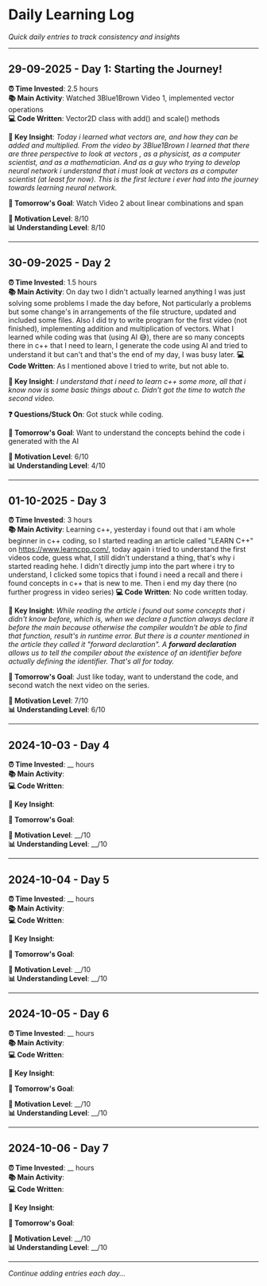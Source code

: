 # Daily Learning Log

*Quick daily entries to track consistency and insights*

---

## 29-09-2025 - Day 1: Starting the Journey!

**⏰ Time Invested**: 2.5 hours  
**📚 Main Activity**: Watched 3Blue1Brown Video 1, implemented vector operations  
**💻 Code Written**: Vector2D class with add() and scale() methods  

**🧠 Key Insight**: 
*Today i learned what vectors are, and how they can be added and  multiplied. From the video by 3Blue1Brown I learned that there are three perspective to look at vectors , as a physicist, as a computer scientist, and as a mathematician. And as a guy who trying to develop neural network i understand that i  must look at vectors as a computer scientist (at least for now). 
This is the first lecture i ever had into the journey towards learning neural network.*

**🎯 Tomorrow's Goal**: 
Watch Video 2 about linear combinations and span

**🌟 Motivation Level**: 8/10  
**📊 Understanding Level**: 8/10

---

## 30-09-2025 - Day 2

**⏰ Time Invested**: 1.5 hours  
**📚 Main Activity**:   On day two I didn't actually learned anything I was just solving some problems I made the day before, Not particularly a problems but some change's in arrangements of the file structure, updated and included some files. Also I did try to write program for the first video (not finished), implementing addition and multiplication of vectors. What I learned while coding was that (using AI 😅), there are so many concepts there in c++ that I need to learn, I generate the code using AI and tried to understand it but can't and that's the end of my day, I was busy later. 
**💻 Code Written**:   As I mentioned above I tried to write, but not able to.

**🧠 Key Insight**:  *I understand that i need to learn c++ some more, all that i know now is some basic things  about c. Didn't got the time to watch the second video.*

**❓ Questions/Stuck On**: Got stuck while coding.

**🎯 Tomorrow's Goal**:  Want to understand the concepts behind the code i generated with the AI

**🌟 Motivation Level**: 6/10  
**📊 Understanding Level**: 4/10

---

## 01-10-2025 - Day 3

**⏰ Time Invested**: 3 hours  
	**📚 Main Activity**:   Learning c++, yesterday i found out that i am whole beginner in c++ coding, so I started reading an article called "LEARN C++" on https://www.learncpp.com/, today again i tried to understand the first videos code, guess what, I still didn't understand a thing, that's why i started reading hehe.
	I didn't directly jump into the part where i try to understand, I clicked some topics that i found i need a recall and there i found concepts in c++ that is new to me. Then i end my day there (no further progress in video series)
**💻 Code Written**:   No code written today.

**🧠 Key Insight**: *While reading the article i found out some concepts that i didn't know before, which is, when we declare a function always declare it before the main because otherwise the compiler wouldn't be able to find that function, result's in runtime error. But there is a counter mentioned in the article they called it "forward declaration". A **forward declaration** allows us to tell the compiler about the existence of an identifier _before_ actually defining the identifier.
That's all for today.*

**🎯 Tomorrow's Goal**: Just like today, want to understand the code, and second watch the next video on the series.

**🌟 Motivation Level**: 7/10  
**📊 Understanding Level**: 6/10

---

## 2024-10-03 - Day 4

**⏰ Time Invested**: __ hours  
**📚 Main Activity**:   
**💻 Code Written**:   

**🧠 Key Insight**: 

**🎯 Tomorrow's Goal**: 

**🌟 Motivation Level**: __/10  
**📊 Understanding Level**: __/10

---

## 2024-10-04 - Day 5

**⏰ Time Invested**: __ hours  
**📚 Main Activity**:   
**💻 Code Written**:   

**🧠 Key Insight**: 

**🎯 Tomorrow's Goal**: 

**🌟 Motivation Level**: __/10  
**📊 Understanding Level**: __/10

---

## 2024-10-05 - Day 6

**⏰ Time Invested**: __ hours  
**📚 Main Activity**:   
**💻 Code Written**:   

**🧠 Key Insight**: 

**🎯 Tomorrow's Goal**: 

**🌟 Motivation Level**: __/10  
**📊 Understanding Level**: __/10

---

## 2024-10-06 - Day 7

**⏰ Time Invested**: __ hours  
**📚 Main Activity**:   
**💻 Code Written**:   

**🧠 Key Insight**: 

**🎯 Tomorrow's Goal**: 

**🌟 Motivation Level**: __/10  
**📊 Understanding Level**: __/10

---

*Continue adding entries each day...*